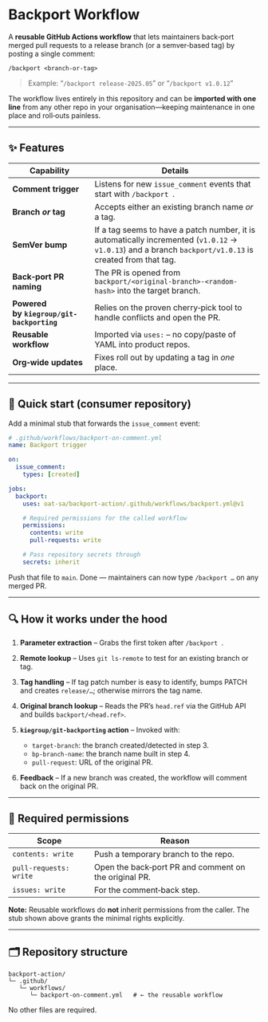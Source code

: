 # Backport Workflow

A **reusable GitHub Actions workflow** that lets maintainers back‑port merged pull requests to a release branch (or a semver‑based tag) by posting a single comment:

```text
/backport <branch-or-tag>
```

> Example: “`/backport release-2025.05`” or “`/backport v1.0.12`”

The workflow lives entirely in this repository and can be **imported with one line** from any other repo in your organisation—keeping maintenance in one place and roll‑outs painless.

---

## ✨ Features

| Capability                                | Details                                                                                                                                                                                                         |
| ----------------------------------------- | ----------------------------------------------------------------------------------------------------------------------------------------------------------------------                                          |
| **Comment trigger**                       | Listens for new `issue_comment` events that start with `/backport `.                                                                                                                                            |
| **Branch *or* tag**                       | Accepts either an existing branch name *or* a tag.                                                                                                                                                              |
| **SemVer bump**                           | If a tag seems to have a patch number, it is automatically incremented (`v1.0.12` → `v1.0.13`) and a branch `backport/v1.0.13` is created from that tag.                                                        |
| **Back‑port PR naming**                   | The PR is opened from `backport/<original‑branch>-<random-hash>` into the target branch.                                                                                                                        |
| **Powered by `kiegroup/git-backporting`** | Relies on the proven cherry‑pick tool to handle conflicts and open the PR.                                                                                                                                      |
| **Reusable workflow**                     | Imported via `uses:` – no copy/paste of YAML into product repos.                                                                                                                                                |
| **Org‑wide updates**                      | Fixes roll out by updating a tag in *one* place.                                                                                                                                                                |

---

## 🚀 Quick start (consumer repository)

Add a minimal stub that forwards the `issue_comment` event:

```yaml
# .github/workflows/backport-on-comment.yml
name: Backport trigger

on:
  issue_comment:
    types: [created]

jobs:
  backport:
    uses: oat-sa/backport-action/.github/workflows/backport.yml@v1

    # Required permissions for the called workflow
    permissions:
      contents: write
      pull-requests: write

    # Pass repository secrets through
    secrets: inherit
```

Push that file to `main`. Done — maintainers can now type `/backport …` on any merged PR.

---

## 🔍 How it works under the hood

1. **Parameter extraction** – Grabs the first token after `/backport `.
2. **Remote lookup** – Uses `git ls-remote` to test for an existing branch or tag.
3. **Tag handling** – If tag patch number is easy to identify, bumps PATCH and creates `release/…`; otherwise mirrors the tag name.
4. **Original branch lookup** – Reads the PR’s `head.ref` via the GitHub API and builds `backport/<head.ref>`.
5. **`kiegroup/git-backporting` action** – Invoked with:

   * `target-branch`: the branch created/detected in step 3.
   * `bp-branch-name`: the branch name built in step 4.
   * `pull-request`: URL of the original PR.
6. **Feedback** – If a new branch was created, the workflow will comment back on the original PR.

---

## 🔑 Required permissions

| Scope                  | Reason                                                             |
| ---------------------- | ------------------------------------------------------------------ |
| `contents: write`      | Push a temporary branch to the repo.                               |
| `pull‑requests: write` | Open the back‑port PR and comment on the original PR.              |
| `issues: write`        | For the comment‑back step.                                  |

**Note:** Reusable workflows do **not** inherit permissions from the caller. The stub shown above grants the minimal rights explicitly.

---

## 🗂 Repository structure

```text
backport-action/
└─ .github/
   └─ workflows/
      └─ backport-on-comment.yml   # ← the reusable workflow
```

No other files are required.
